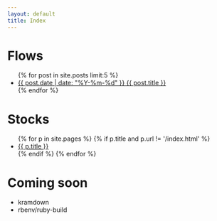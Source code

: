 ```yaml
---
layout: default
title: Index
---
```


# Flows

<ul>
{% for post in site.posts limit:5 %}
    <li>
    <a href="{{ post.url }}">
    {{ post.date | date: "%Y-%m-%d" }}
    {{ post.title }}
    </a>
    </li>
{% endfor %}
</ul>

# Stocks
<ul>
{% for p in site.pages %}
    {% if p.title and p.url != '/index.html' %}
    <li>
    <a href="{{ p.url }}">
      {{ p.title }}
    </a>
    </li>
    {% endif %}
{% endfor %}
</ul>

# Coming soon
- kramdown
- rbenv/ruby-build

